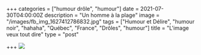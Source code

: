 +++
categories = ["humour drôle", "humour"]
date = 2021-07-30T04:00:00Z
description = "Un homme à la plage"
image = "/images/fb_img_1627412786832.jpg"
tags = ["Humour et Délire", "humour noir", "hahaha", "Québec", "France", "Drôles", "humour"]
title = "L'image veux tout dire"
type = "post"

+++
![](/images/fb_img_1627412786832.jpg)